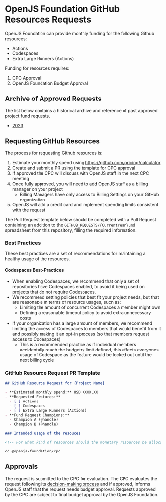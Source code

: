 # OpenJS Foundation GitHub Resources Requests

OpenJS Foundation can provide monthly funding for the following Github resources:

- Actions
- Codespaces
- Extra Large Runners (Actions)

Funding for resources requires:

1. CPC Approval
2. OpenJS Foundation Budget Approval

## Archive of Approved Requests

The list below contains a historical archive and reference of past approved project fund requests.

- [2023](./GITHUB_REQUESTS/2023.md)

## Requesting GitHub Resources

The process for requesting Github resources is:

1. Estimate your monthly spend using https://github.com/pricing/calculator
1. Create and submit a PR using the template for CPC approval
1. If approved the CPC will discuss with OpenJS staff in the next CPC meeting
1. Once fully approved, you will need to add OpenJS staff as a billing manager on your project
    - Billing Managers have only access to Billing Settings on your GitHub organization
1. OpenJS will add a credit card and implement spending limits consistent with the request

The Pull Request template below should be completed with a Pull Request containing an addition to the `GITHUB_REQUESTS/{CurrentYear}.md` spreadsheet from this repository, filling the required information.

### Best Practices

These best practices are a set of recommendations for maintaining a healthy usage of the resources.

#### Codespaces Best-Practices

- When enabling Codespaces, we recommend that only a set of repositories have Codespaces enabled, to avoid it being used on projects that do not require Codespaces.
- We recommend setting policies that best fit your project needs, but that are reasonable in terms of resource usages, such as:
  - Limiting the amount of concurrent Codespaces a member might own
  - Defining a reasonable timeout policy to avoid extra unnecessary costs
- If your organization has a large amount of members, we recommend limiting the access of Codespaces to members that would benefit from it and possibly making it an opt-in process (so that members request access to Codespaces)
  - This is a recommended practice as if individual members accidentally reach the budgetry limit defined, this affects everyones usage of Codespace as the feature would be locked out until the next billing cycle

### GitHub Resource Request PR Template

```md
## GitHub Resource Request for {Project Name}

- **Estimated monthly spend:** USD XXXX.XX
- **Requested Features:**
  - [ ] Actions
  - [ ] Codespaces
  - [ ] Extra Large Runners (Actions)
- **Fund Request Champions:**
  - Champion A (@handle)
  - Champion B (@handle)

### Intended usage of the resouces

<!-- For what kind of resources should the monetary resources be allocated how are they intended to be used -->

cc @openjs-foundation/cpc
```

## Approvals

The request is submitted to the CPC for evaluation.
The CPC evaluates the request following its [decision-making process](https://github.com/openjs-foundation/cross-project-council/blob/main/CPC-CHARTER.md#section-9-decision-making) and if approved, informs OpenJS staff that the request needs budget approval.
Requests approved by the CPC are subject to final budget approval by the OpenJS Foundation.
